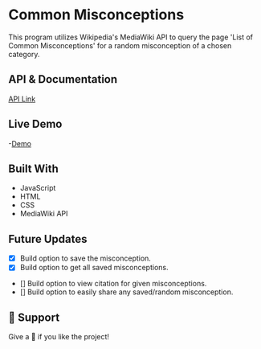 # Common Misconceptions

This program utilizes Wikipedia's MediaWiki API to query the page 'List of Common Misconceptions' for
a random misconception of a chosen category.

## API & Documentation

[API Link](https://www.mediawiki.org/wiki/API:Main_page)

## Live Demo

-[Demo](https://mrdustinmiller.github.io/wikipedia-api/)

## Built With

- JavaScript
- HTML
- CSS
- MediaWiki API

## Future Updates

- [X] Build option to save the misconception.
- [x] Build option to get all saved misconceptions.
- []  Build option to view citation for given misconceptions.
- []  Build option to easily share any saved/random misconception.

## 🤝 Support

Give a 🌟 if you like the project!
